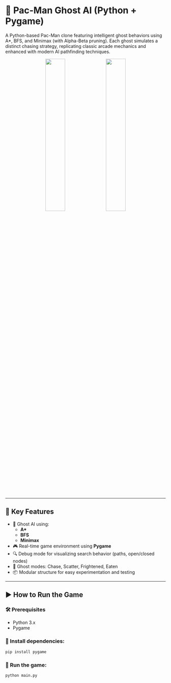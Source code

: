 # 👻 Pac-Man Ghost AI (Python + Pygame)

A Python-based Pac-Man clone featuring intelligent ghost behaviors using A*, BFS, and Minimax (with Alpha-Beta pruning). Each ghost simulates a distinct chasing strategy, replicating classic arcade mechanics and enhanced with modern AI pathfinding techniques.

<p align="center">
  <img src="https://github.com/user-attachments/assets/d8dc37cf-78fb-4d4a-afb3-8195ade0cc8a" width="35%" style="margin-right: 10px;">
  <img src="https://github.com/user-attachments/assets/78106e45-c792-4785-b6f5-00e6ffd3ceee" width="35%">
</p>

---

## 🧠 Key Features

- 🔁 Ghost AI using:
  - **A\*** 
  - **BFS** 
  - **Minimax** 
- 🎮 Real-time game environment using **Pygame**
- 🔍 Debug mode for visualizing search behavior (paths, open/closed nodes)
- 🎯 Ghost modes: Chase, Scatter, Frightened, Eaten
- 📦 Modular structure for easy experimentation and testing

---

## ▶️ How to Run the Game

### 🛠️ Prerequisites
- Python 3.x
- Pygame

### 🧪 Install dependencies:
```bash
pip install pygame
```
### 🚀 Run the game:
```bash
python main.py

